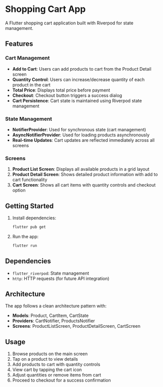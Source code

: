 # Shopping Cart App

A Flutter shopping cart application built with Riverpod for state management.

## Features

### Cart Management
- **Add to Cart**: Users can add products to cart from the Product Detail screen
- **Quantity Control**: Users can increase/decrease quantity of each product in the cart
- **Total Price**: Displays total price before payment
- **Checkout**: Checkout button triggers a success dialog
- **Cart Persistence**: Cart state is maintained using Riverpod state management

### State Management
- **NotifierProvider**: Used for synchronous state (cart management)
- **AsyncNotifierProvider**: Used for loading products asynchronously
- **Real-time Updates**: Cart updates are reflected immediately across all screens

### Screens
1. **Product List Screen**: Displays all available products in a grid layout
2. **Product Detail Screen**: Shows detailed product information with add to cart functionality
3. **Cart Screen**: Shows all cart items with quantity controls and checkout option

## Getting Started

1. Install dependencies:
   ```bash
   flutter pub get
   ```

2. Run the app:
   ```bash
   flutter run
   ```

## Dependencies

- `flutter_riverpod`: State management
- `http`: HTTP requests (for future API integration)

## Architecture

The app follows a clean architecture pattern with:
- **Models**: Product, CartItem, CartState
- **Providers**: CartNotifier, ProductsNotifier
- **Screens**: ProductListScreen, ProductDetailScreen, CartScreen

## Usage

1. Browse products on the main screen
2. Tap on a product to view details
3. Add products to cart with quantity controls
4. View cart by tapping the cart icon
5. Adjust quantities or remove items from cart
6. Proceed to checkout for a success confirmation
